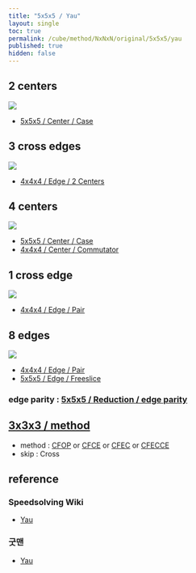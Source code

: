 ```yaml
---
title: "5x5x5 / Yau"
layout: single
toc: true
permalink: /cube/method/NxNxN/original/5x5x5/yau
published: true
hidden: false
---
```


<head>
  <base target="_blank">
  <style>
    img {
      max-width:350px;
    }
  </style>
</head>



## 2 centers

<a href="https://alpha.twizzle.net/edit/?puzzle=5x5x5&setup-anchor=end&stickering=centers-only&setup-alg=R+U+L+D+B+F+R+U+L+B+F+D+L+U+B+R+U+D+R+U+F+L+F+R+U+F+L+R+B+R%27+U%27+3R+U2+3R%27+U2+F+3U+F+D+R+D+B+D+L+D+2U+2D">
  <img src="https://user-images.githubusercontent.com/92285528/216309687-09efae94-fedb-4041-be35-5df501ab2662.png">
</a>

- [5x5x5 / Center / Case](/cube/method/NxNxN/original/5x5x5/center/case)



## 3 cross edges

<a href="https://alpha.twizzle.net/edit/?puzzle=5x5x5&setup-anchor=end&stickering=Cross&setup-alg=R+U+L+D+B+F+R+U+L+B+F+D+L+U+B+R+U+D+R+U+F+L+F+R+U+F+L+R+B+R%27+U%27+3R+U2+3R%27+U2+F+3U+F+D+R+D+B+D+L+D+2U+2D">
  <img src="https://user-images.githubusercontent.com/92285528/216597814-bd9529ed-3642-48e1-befb-9a332f00a8f2.png">
</a>

- [4x4x4 / Edge / 2 Centers](/cube/method/NxNxN/original/4x4x4/edge/2_centers)



## 4 centers

<a href="https://alpha.twizzle.net/edit/?puzzle=5x5x5&setup-anchor=end&stickering=Cross&setup-alg=R+U+L+D+B+F+R+U+L+B+F+D+L+U+B+R+U+D+R+U+F+L+F+R+U+F+L+R+B+R%27+U%27+3R+U2+3R%27+U2+F">
  <img src="https://user-images.githubusercontent.com/92285528/216599636-9c6b86dd-9c79-4168-bd3b-1b3328f3bf01.png">
</a>

- [5x5x5 / Center / Case](/cube/method/NxNxN/original/5x5x5/center/case)
- [4x4x4 / Center / Commutator](/cube/method/NxNxN/original/4x4x4/center/commutator)



## 1 cross edge

<a href="https://alpha.twizzle.net/edit/?puzzle=5x5x5&setup-anchor=end&stickering=Cross&setup-alg=R+U+L+D+B+F+R+U+L+B+F+D+L+U+B+R+U+D+R+U+F+L+F+R+U+F+L+R+B+R%27+U%27+F2">
  <img src="https://user-images.githubusercontent.com/92285528/216600121-0ab21dc5-01bc-41bd-8ac9-5c109887fc93.png">
</a>

- [4x4x4 / Edge / Pair](/cube/method/NxNxN/original/4x4x4/edge/pair)



## 8 edges

<a href="https://alpha.twizzle.net/edit/?puzzle=5x5x5&setup-anchor=end&setup-alg=R+U+L+D+B+F+R+U+L+B+F+D+L+U+B+R+U+D+R+U+F+L+F+R+U+F+L+R">
  <img src="https://user-images.githubusercontent.com/92285528/216317692-af8a825b-dfcc-4a60-b649-e554d8ed2e71.png">
</a>

- [4x4x4 / Edge / Pair](/cube/method/NxNxN/original/4x4x4/edge/pair)
- [5x5x5 / Edge / Freeslice](/cube/method/NxNxN/original/4x4x4/edge/freeslice)

### edge parity : [5x5x5 / Reduction / edge parity](/cube/method/NxNxN/original/5x5x5/reduction#edge-parity)



## [3x3x3 / method](/cube/method/NxNxN/original/3x3x3#method)

- method : [CFOP](/cube/method/NxNxN/original/3x3x3/cfop) or [CFCE](/cube/method/NxNxN/original/3x3x3/cfce) or [CFEC](/cube/method/NxNxN/original/3x3x3/cfec) or [CFECCE](/cube/method/NxNxN/original/3x3x3/cfecce)
- skip : Cross



## reference

### Speedsolving Wiki

- [Yau](https://www.speedsolving.com/wiki/index.php/Yau_method)

### 굿맨

- [Yau](https://youtu.be/lAIrPuvfBQ0)
